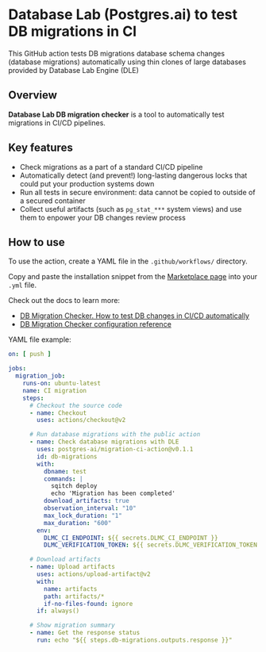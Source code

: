 # Database Lab (Postgres.ai) to test DB migrations in CI

This GitHub action tests DB migrations database schema changes (database migrations) automatically using thin clones of large databases provided by Database Lab Engine (DLE)

## Overview
**Database Lab DB migration checker** is a tool to automatically test migrations in CI/CD pipelines.

## Key features
- Check migrations as a part of a standard CI/CD pipeline
- Automatically detect (and prevent!) long-lasting dangerous locks that could put your production systems down
- Run all tests in secure environment: data cannot be copied to outside of a secured container
- Collect useful artifacts (such as `pg_stat_***` system views) and use them to enpower your DB changes review process

## How to use
To use the action, create a YAML file in the `.github/workflows/` directory.

Copy and paste the installation snippet from the [Marketplace page](https://github.com/marketplace/actions/database-lab-migration-checker) into your `.yml` file.

Check out the docs to learn more:
- [DB Migration Checker. How to test DB changes in CI/CD automatically](https://postgres.ai/docs/db-migration-checker)
- [DB Migration Checker configuration reference](https://postgres.ai/docs/reference-guides/db-migration-checker-configuration-reference)

YAML file example:
```yaml
on: [ push ]

jobs:
  migration_job:
    runs-on: ubuntu-latest
    name: CI migration
    steps:
      # Checkout the source code
      - name: Checkout
        uses: actions/checkout@v2

      # Run database migrations with the public action
      - name: Check database migrations with DLE
        uses: postgres-ai/migration-ci-action@v0.1.1
        id: db-migrations
        with:
          dbname: test
          commands: |
            sqitch deploy
            echo 'Migration has been completed'
          download_artifacts: true
          observation_interval: "10"
          max_lock_duration: "1"
          max_duration: "600"
        env:
          DLMC_CI_ENDPOINT: ${{ secrets.DLMC_CI_ENDPOINT }}
          DLMC_VERIFICATION_TOKEN: ${{ secrets.DLMC_VERIFICATION_TOKEN }}

      # Download artifacts
      - name: Upload artifacts
        uses: actions/upload-artifact@v2
        with:
          name: artifacts
          path: artifacts/*
          if-no-files-found: ignore
        if: always()

      # Show migration summary
      - name: Get the response status
        run: echo "${{ steps.db-migrations.outputs.response }}"
```
